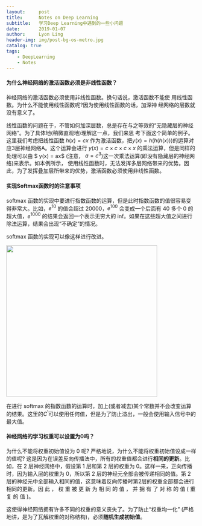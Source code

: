 ```yaml
---
layout:     post
title:      Notes on Deep Learning
subtitle:   学习Deep Learning中遇到的一些小问题
date:       2019-01-07
author:     Lyon Ling
header-img: img/post-bg-os-metro.jpg
catalog: true
tags:
    - DeepLearning
    - Notes
---
```




#### 为什么神经网络的激活函数必须是非线性函数？

神经网络的激活函数必须使用非线性函数。换句话说，激活函数不能使 用线性函数。为什么不能使用线性函数呢?因为使用线性函数的话，加深神 经网络的层数就没有意义了。

线性函数的问题在于，不管如何加深层数，总是存在与之等效的“无隐藏层的神经网络”。为了具体地(稍微直观地)理解这一点，我们来思 考下面这个简单的例子。这里我们考虑把线性函数 $h(x) = cx$ 作为激活函数，把$y(x) = h(h(h(x)))$的运算对应3层神经网络A。这个运算会进行 $y(x) = c × c × c × x$ 的乘法运算，但是同样的处理可以由 $ y(x) = ax$ (注意， $a = c^3$)这一次乘法运算(即没有隐藏层的神经网络)来表示。如本例所示， 使用线性函数时，无法发挥多层网络带来的优势。因此，为了发挥叠加层所带来的优势，激活函数必须使用非线性函数。 

#### 实现Softmax函数时的注意事项

softmax 函数的实现中要进行指数函数的运算，但是此时指数函数的值很容易变得非常大。比如，$e^{10}$ 的值会超过 20000，$e^{100}$ 会变成一个后面有 40 多个 0 的超大值，$e^{1000}$ 的结果会返回一个表示无穷大的 inf。如果在这些超大值之间进行除法运算，结果会出现“不确定”的情况。

softmax 函数的实现可以像这样进行改进。

<img src="https://ws3.sinaimg.cn/large/006tNc79gy1fyya09c0kkj30m40c8dhb.jpg" width="400" />

在进行 softmax 的指数函数的运算时，加上(或者减去)某个常数并不会改变运算的结果。这里的$C^{\prime}$可以使用任何值，但是为了防止溢出，一般会使用输入信号中的最大值。

#### 神经网络的学习权重可以设置为0吗？

为什么不能将权重初始值设为 0 呢? 严格地说，为什么不能将权重初始值设成一样的值呢? 这是因为在误差反向传播法中，所有的权重值都会进行**相同的更新**。比如，在 2 层神经网络中，假设第 1 层和第 2 层的权重为 0。这样一来，正向传播时，因为输入层的权重为 0，所以第 2 层的神经元全部会被传递相同的值。第 2 层的神经元中全部输入相同的值，这意味着反向传播时第2层的权重全部都会进行相同的更新。因 此 ， 权 重 被 更 新 为 相 同 的 值 ， 并 拥 有 了 对 称 的 值 ( 重 复 的 值 )。 

这使得神经网络拥有许多不同的权重的意义丧失了。为了防止“权重均一化” (严格地讲，是为了瓦解权重的对称结构)，必须**随机生成初始值**。 
